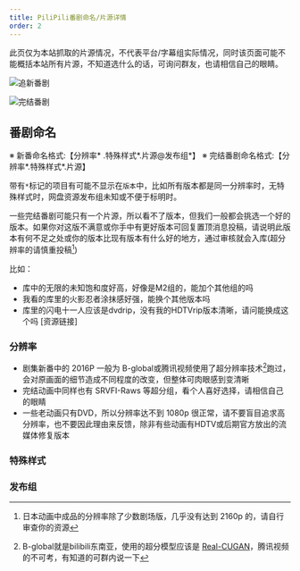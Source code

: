 ```yaml
---
title: PiliPili番剧命名/片源详情
order: 2
---
```

此页仅为本站抓取的片源情况，不代表平台/字幕组实际情况，同时该页面可能不能概括本站所有片源，不知道选什么的话，可询问群友，也请相信自己的眼睛。

![追新番剧](https://img.155155155.xyz/i/2024/02/1707999612.webp)

![完结番剧](https://img.155155155.xyz/i/2024/02/1708011409.webp)
## 番剧命名
※ 新番命名格式:【分辨率* .特殊样式*.片源@发布组*】
※ 完结番剧命名格式:【分辨率*.特殊样式*.片源】

带有`*`标记的项目有可能不显示在`版本`中，比如所有版本都是同一分辨率时，无特殊样式时，网盘资源发布组未知或不便于标明时。

一些完结番剧可能只有一个片源，所以看不了版本，但我们一般都会挑选一个好的版本。如果你对这版不满意或你手中有更好版本可回复置顶消息投稿，请说明此版本有何不足之处或你的版本比现有版本有什么好的地方，通过审核就会入库(超分辨率的请慎重投稿[^1])

比如：
- 库中的无限的未知饱和度好高，好像是M2组的，能加个其他组的吗
- 我看的库里的火影忍者涂抹感好强，能换个其他版本吗
- 库里的闪电十一人应该是dvdrip，没有我的HDTVrip版本清晰，请问能换成这个吗 [资源链接]
### 分辨率
- 剧集新番中的 2016P 一般为 B-global或腾讯视频使用了超分辨率技术[^2]跑过，会对原画面的细节造成不同程度的改变，但整体可肉眼感到变清晰
- 完结动画中同样也有 SRVFI-Raws 等超分组，看个人喜好选择，请相信自己的眼睛
- 一些老动画只有DVD，所以分辨率达不到 1080p 很正常，请不要盲目追求高分辨率，也不要因此理由来反馈，除非有些动画有HDTV或后期官方放出的流媒体修复版本
### 特殊样式


### 发布组




[^1]:日本动画中成品的分辨率除了少数剧场版，几乎没有达到 2160p 的，请自行审查你的资源
[^2]:B-global就是bilibili东南亚，使用的超分模型应该是 [Real-CUGAN](https://github.com/bilibili/ailab/tree/main/Real-CUGAN)，腾讯视频的不可考，有知道的可群内说一下